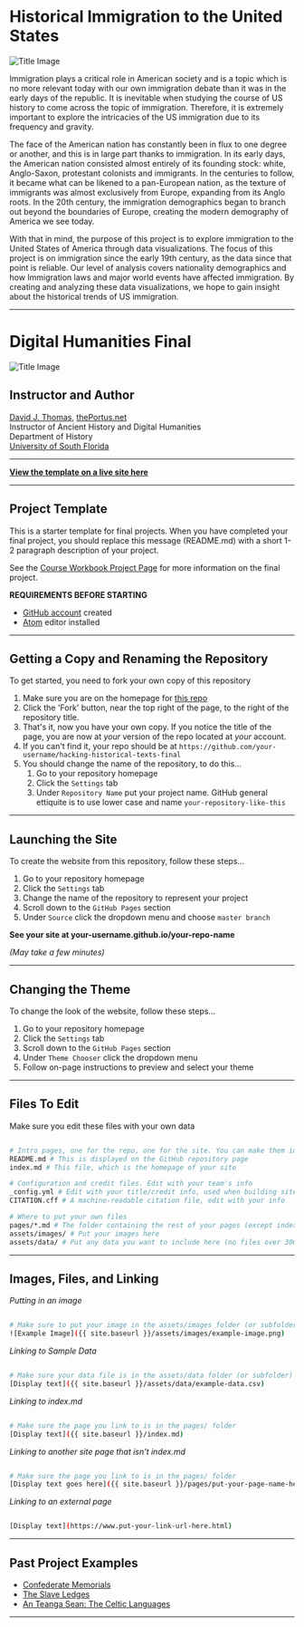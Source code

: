 # Historical Immigration to the United States

![Title Image](assets/images/intro-image.png)

Immigration plays a critical role in American society and is a topic which is no more relevant today with our own immigration debate than it was in the early days of the republic. It is inevitable when studying the course of US history to come across the topic of immigration. Therefore, it is extremely important to explore the intricacies of the US immigration due to its frequency and gravity. 

The face of the American nation has constantly been in flux to one degree or another, and this is in large part thanks to immigration. In its early days, the American nation consisted almost entirely of its founding stock: white, Anglo-Saxon, protestant colonists and immigrants. In the centuries to follow, it became what can be likened to a pan-European nation, as the texture of immigrants was almost exclusively from Europe, expanding from its Anglo roots. In the 20th century, the immigration demographics began to branch out beyond the boundaries of Europe, creating the modern demography of America we see today.

With that in mind, the purpose of this project is to explore immigration to the United States of America through data visualizations. The focus of this project is on immigration since the early 19th century, as the data since that point is reliable. Our level of analysis covers nationality demographics and how Immigration laws and major world events have affected immigration. By creating and analyzing these data visualizations, we hope to gain insight about the historical trends of US immigration.


---



# Digital Humanities Final

![Title Image](assets/images/intro-image.png)

## Instructor and Author

[David J. Thomas](mailto:dave.a.base@gmail.com), [thePortus.net](http://thePortus.net)<br />
Instructor of Ancient History and Digital Humanities<br />
Department of History<br />
[University of South Florida](https://github.com/usf-portal)

---

**[View the template on a live site here](https://theportus.github.io/hacking-historical-texts-final)**

---

## Project Template

This is a starter template for final projects. When you have completed your final project, you should replace this message (README.md) with a short 1-2 paragraph description of your project.

See the [Course Workbook Project Page](https://theportus.github.io/hacking-historical-texts) for more information on the final project.

**REQUIREMENTS BEFORE STARTING**
+ [GitHub account](https://github.com) created
+ [Atom](https://atom.io) editor installed

---

## Getting a Copy and Renaming the Repository

To get started, you need to fork your own copy of this repository

1. Make sure you are on the homepage for [this repo](https://github.com/usf-portal/hacking-historical-texts-final)
2. Click the 'Fork' button, near the top right of the page, to the right of the repository title.
3. That's it, now you have your own copy. If you notice the title of the page, you are now at *your* version of the repo located at *your* account.
4. If you can't find it, your repo should be at `https://github.com/your-username/hacking-historical-texts-final`
5. You should change the name of the repository, to do this...
    1. Go to your repository homepage
    2. Click the `Settings` tab
    3. Under `Repository Name` put your project name. GitHub general ettiquite is to use lower case and name `your-repository-like-this`

---

## Launching the Site

To create the website from this repository, follow these steps...

1. Go to your repository homepage
2. Click the `Settings` tab
3. Change the name of the repository to represent your project
4. Scroll down to the `GitHub Pages` section
5. Under `Source` click the dropdown menu and choose `master branch`

**See your site at your-username.github.io/your-repo-name**

*(May take a few minutes)*

---

## Changing the Theme

To change the look of the website, follow these steps...

1. Go to your repository homepage
2. Click the `Settings` tab
3. Scroll down to the `GitHub Pages` section
4. Under `Theme Chooser` click the dropdown menu
5. Follow on-page instructions to preview and select your theme

---

## Files To Edit

Make sure you edit these files with your own data

```sh

# Intro pages, one for the repo, one for the site. You can make them identical
README.md # This is displayed on the GitHub repository page
index.md # This file, which is the homepage of your site

# Configuration and credit files. Edit with your team's info
_config.yml # Edit with your title/credit info, used when building site
CITATION.cff # A machine-readable citation file, edit with your info

# Where to put your own files
pages/*.md # The folder containing the rest of your pages (except index.md)
assets/images/ # Put your images here
assets/data/ # Put any data you want to include here (no files over 30mb)

```

---

## Images, Files, and Linking

*Putting in an image*

```sh

# Make sure to put your image in the assets/images folder (or subfolder)
![Example Image]({{ site.baseurl }}/assets/images/example-image.png)

```

*Linking to Sample Data*

```sh

# Make sure your data file is in the assets/data folder (or subfolder)
[Display text]({{ site.baseurl }}/assets/data/example-data.csv)

```

*Linking to index.md*

```sh

# Make sure the page you link to is in the pages/ folder
[Display text]({{ site.baseurl }}/index.md)

```

*Linking to another site page that isn't index.md*

```sh

# Make sure the page you link to is in the pages/ folder
[Display text goes here]({{ site.baseurl }}/pages/put-your-page-name-here.md)

```

*Linking to an external page*

```sh

[Display text](https://www.put-your-link-url-here.html)

```

---

## Past Project Examples

* [Confederate Memorials](http://confederate-memorials-project.readthedocs.io/)
* [The Slave Ledges](http://slave-ledger.readthedocs.io/en/latest/)
* [An Teanga Sean: The Celtic Languages](http://an-teanga-sean-the-celtic-languages.readthedocs.io/)

---
